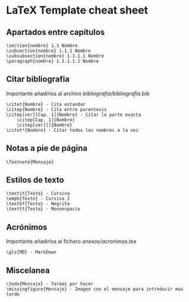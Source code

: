 # LaTeX Template cheat sheet

## Apartados entre capitulos
    \section{nombre} 1.1 Nombre
    \subsection{nombre} 1.1.1 Nombre
    \subsubsection{nombre} 1.1.1.1 Nombre
    \paragraph{nombre} 1.1.1.1.1 Nombre

## Citar bibliografia
Importante añadirlos al archivo *bibliografia/bibliografia.bib*
    
    \citet{Nombre} - Cita estandar
    \citep{Nombre} - Cita entre parentesis
    \citep[ver][Cap. 1]{Nombre} - Citar la parte exacta
        \citep[Cap. 1]{Nombre}
        \citep[ver][]{Nombre}
    \citet*{Nombre} - Citar todos los nombres a la vez
    
## Notas a pie de página
    \footnote{Mensaje}

## Estilos de texto
    \textit{Texto} - Cursiva
    \emph{Texto} - Cursiva 2
    \textbf{Texto} - Negrita
    \texttt{Texto} - Monoespacio

## Acrónimos
Importante añadirlos al fichero *anexos/acronimos.tex*

    \gls{MD} - MarkDown

## Miscelanea

    \todo{Mensaje} - Tareas por hacer
    \missingfigure{Mensaje} - Imagen con el mensaje para introducir mas tarde